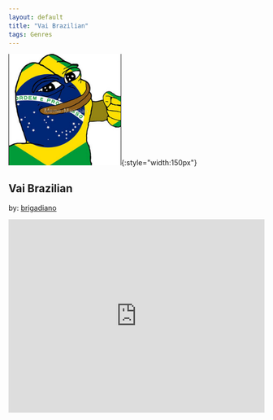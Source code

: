```yaml
---
layout: default
title: "Vai Brazilian"
tags: Genres
---
```

![Pepe](/assets/img/brazilian.png){:style="width:150px"}
## Vai Brazilian
by: [brigadiano](https://open.spotify.com/user/brigadiano)


<iframe src="https://open.spotify.com/embed/playlist/6rni1w2ReLxBbpCYqinwbP" width="100%" height="380" frameborder="0" allowtransparency="true" allow="encrypted-media"></iframe>


